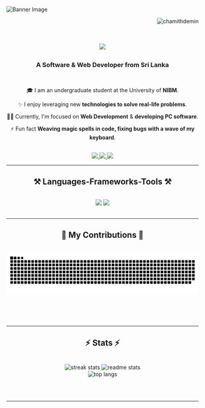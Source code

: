 
![Banner Image](https://i0.wp.com/boingboing.net/wp-content/uploads/2023/03/Python.jpeg?fit=1200%2C800&ssl=1)

<p align="right"> <img src="https://komarev.com/ghpvc/?username=chamithdemin&label=Profile%20views&color=0e75b6&style=flat" alt="chamithdemin" /> </p>

<h1 align="center">
    <img src="https://readme-typing-svg.herokuapp.com/?font=Righteous&size=35&center=true&vCenter=true&width=500&height=70&duration=4000&lines=Hi+There!+👋;+I'm+Chamith+Dewmin!;" />
</h1>

<h3 align="center" class="heading-element" dir="auto">A Software & Web Developer from Sri Lanka</h3>

<br>

<div align="center">
 
🎓 I am an undergraduate student at the University of **NIBM**. 

✨ I enjoy leveraging new **technologies to solve real-life problems**. 

👨‍💻 Currently, I'm focused on **Web Development** & **developing PC software**.

⚡ Fun fact **Weaving magic spells in code, fixing bugs with a wave of my keyboard**.

<br>

</div>
 
<div align="center"> 
  <a href="mailto:pedro.sales.chamithsamarakon@gmail.com">
    <img src="https://img.shields.io/badge/Gmail-333333?style=for-the-badge&logo=gmail&logoColor=red" />
  </a>
  <a href="https://linkedin.com/in/chamith-dewmin-623b52301/" target="_blank">
    <img src="https://img.shields.io/badge/LinkedIn-0077B5?style=for-the-badge&logo=linkedin&logoColor=white" target="_blank" />
  </a>
  <a href="https://www.youtube.com/@CodeFlaw_SriLanka" target="_blank">
    <img src="https://img.shields.io/badge/YouTube-FF0000?style=for-the-badge&logo=youtube&logoColor=white" target="_blank" />
</a>
</div>

 <hr/>

<h2 align="center">⚒️ Languages-Frameworks-Tools ⚒️</h2>
<br/>
<div align="center">
    <img src="https://skillicons.dev/icons?i=react,bootstrap,html,css,vscode,github,flutter,php,git" />
    <img src="https://skillicons.dev/icons?i=python,javascript,mongodb,c,dart,java,mysql" /><br>
</div>

<br/>
<hr/>

<div align="center">
  <h2>🐍 My Contributions 🐍</h2>
  <br>
  <img alt="snake eating my contributions" src="https://raw.githubusercontent.com/salesp07/salesp07/output/github-contribution-grid-snake.svg" />
  
  <br/><br/><br/>
</div>

<hr/>

<h2 align="center">⚡ Stats ⚡</h2>
<br>
<div align=center>
  <img width=390 src="https://github-readme-streak-stats-salesp07.vercel.app/?user=chamithdewmin&count_private=true&theme=react&border_radius=10" alt="streak stats"/>
  <img width=390 src="https://github-readme-stats-salesp07.vercel.app/api?username=chamithdewmin&count_private=true&show_icons=true&theme=react&rank_icon=github&border_radius=10" alt="readme stats" />
  <br/>
  <img width=325 align="center" src="https://github-readme-stats-salesp07.vercel.app/api/top-langs/?username=chamithdewmin&hide=HTML&langs_count=8&layout=compact&theme=react&border_radius=10&size_weight=0.5&count_weight=0.5&exclude_repo=github-readme-stats" alt="top langs" />
</div>

<br/><br/>

<hr/>
